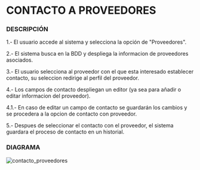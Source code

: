 # CONTACTO A PROVEEDORES
### DESCRIPCIÓN

1.- El usuario accede al sistema y selecciona la opción de "Proveedores".

2.- El sistema busca en la BDD y despliega la informacion de proveedores asociados.

3.- El usuario selecciona al proveedor con el que esta interesado establecer contacto, su seleccion redirige al perfil del proveedor.

4.- Los campos de contacto despliegan un editor (ya sea para añadir o editar informacion del proveedor).

  4.1.- En caso de editar un campo de contacto se guardarán los cambios y se procedera a la opcion de contacto con proveedor.
  
5.- Despues de seleccionar el contacto con el proveedor, el sistema guardara el proceso de contacto en un historial.

### DIAGRAMA

![contacto_proveedores](https://user-images.githubusercontent.com/22714140/29719644-f58c5338-8984-11e7-9010-321b99fefbb1.png)
